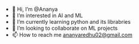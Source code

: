 - 👋 Hi, I’m @Ananya
- 👀 I’m interested in AI and ML
- 🌱 I’m currently learning python and its librabries
- 💞️ I’m looking to collaborate on ML projects
- 📫 How to reach me ananyaredhu02@gmail.com

<!---
ananzzz/ananzzz is a ✨ special ✨ repository because its `README.md` (this file) appears on your GitHub profile.
You can click the Preview link to take a look at your changes.
--->
